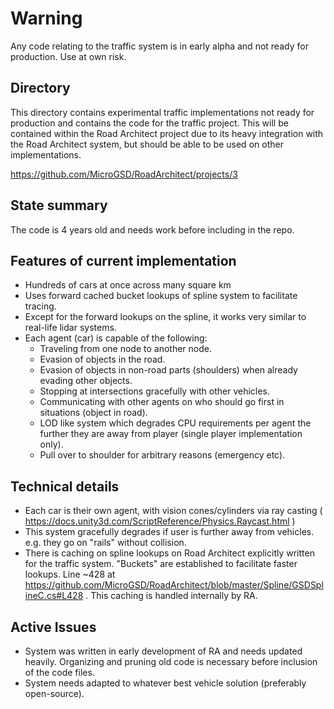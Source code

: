 
# Warning
Any code relating to the traffic system is in early alpha and not ready for production. Use at own risk.

## Directory
This directory contains experimental traffic implementations not ready for production and contains the code for the traffic project. This will be contained within the Road Architect project due to its heavy integration with the Road Architect system, but should be able to be used on other implementations.

https://github.com/MicroGSD/RoadArchitect/projects/3

## State summary
The code is 4 years old and needs work before including in the repo.

## Features of current implementation
- Hundreds of cars at once across many square km
- Uses forward cached bucket lookups of spline system to facilitate tracing. 
- Except for the forward lookups on the spline, it works very similar to real-life lidar systems.
- Each agent (car) is capable of the following:
  - Traveling from one node to another node.
  - Evasion of objects in the road.
  - Evasion of objects in non-road parts (shoulders) when already evading other objects.
  - Stopping at intersections gracefully with other vehicles.
  - Communicating with other agents on who should go first in situations (object in road).
  - LOD like system which degrades CPU requirements per agent the further they are away from player (single player implementation only).
  -  Pull over to shoulder for arbitrary reasons (emergency etc).

## Technical details
- Each car is their own agent, with vision cones/cylinders via ray casting ( https://docs.unity3d.com/ScriptReference/Physics.Raycast.html )
- This system gracefully degrades if user is further away from vehicles. e.g. they go on "rails" without collision.
- There is caching on spline lookups on Road Architect explicitly  written for the traffic system. "Buckets" are established to facilitate faster lookups. Line ~428 at https://github.com/MicroGSD/RoadArchitect/blob/master/Spline/GSDSplineC.cs#L428 . This caching is handled internally by RA.

## Active Issues
- System was written in early development of RA and needs updated heavily. Organizing and pruning old code is necessary before inclusion of the code files.
- System needs adapted to whatever best vehicle solution (preferably open-source).
